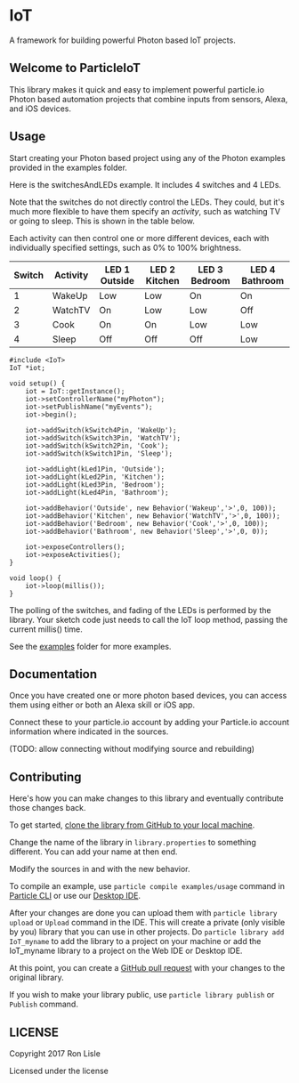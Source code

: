 # IoT

A framework for building powerful Photon based IoT projects.

## Welcome to ParticleIoT

This library makes it quick and easy to implement powerful particle.io Photon
based automation projects that combine inputs from sensors, Alexa, and iOS devices.

## Usage

Start creating your Photon based project using any of the Photon examples provided
in the examples folder.

Here is the switchesAndLEDs example. It includes 4 switches and 4 LEDs.

Note that the switches do not directly control the LEDs. They could, but
it's much more flexible to have them specify an _activity_, such as watching TV
or going to sleep.  This is shown in the table below.

Each activity can then control one or more different devices, 
each with individually specified settings, such as 0% to 100% brightness.
 

| Switch | Activity | LED 1 Outside | LED 2 Kitchen | LED 3 Bedroom | LED 4 Bathroom |
| ------ | -------- | ------------- | ------------- | ------------- | -------------- |
|   1    | WakeUp   | Low           |  Low          |  On           | On             |
|   2    | WatchTV  | On            |  Low          |  Low          | Off            |
|   3    | Cook     | On            |  On           |  Low          | Low            |
|   4    | Sleep    | Off           |  Off          |  Off          | Low            |

 
```
#include <IoT>
IoT *iot;

void setup() {
    iot = IoT::getInstance();
    iot->setControllerName("myPhoton");
    iot->setPublishName("myEvents");
    iot->begin();
    
    iot->addSwitch(kSwitch4Pin, 'WakeUp');
    iot->addSwitch(kSwitch3Pin, 'WatchTV');
    iot->addSwitch(kSwitch2Pin, 'Cook');
    iot->addSwitch(kSwitch1Pin, 'Sleep');
    
    iot->addLight(kLed1Pin, 'Outside');
    iot->addLight(kLed2Pin, 'Kitchen');
    iot->addLight(kLed3Pin, 'Bedroom');
    iot->addLight(kLed4Pin, 'Bathroom');

    iot->addBehavior('Outside', new Behavior('Wakeup','>',0, 100));
    iot->addBehavior('Kitchen', new Behavior('WatchTV','>',0, 100));
    iot->addBehavior('Bedroom', new Behavior('Cook','>',0, 100));
    iot->addBehavior('Bathroom', new Behavior('Sleep','>',0, 0));

    iot->exposeControllers();
    iot->exposeActivities();
}

void loop() {
    iot->loop(millis());
}
```

The polling of the switches, and fading of the LEDs is performed by the library.
Your sketch code just needs to call the IoT loop method, passing the current millis()
time.

See the [examples](examples) folder for more examples.

## Documentation

Once you have created one or more photon based devices, you can access them
using either or both an Alexa skill or iOS app.

Connect these to your particle.io account by adding your Particle.io
account information where indicated in the sources.
 
(TODO: allow connecting without modifying source and rebuilding) 


## Contributing

Here's how you can make changes to this library and eventually contribute those changes back.

To get started, [clone the library from GitHub to your local machine](https://help.github.com/articles/cloning-a-repository/).

Change the name of the library in `library.properties` to something different. You can add your name at then end.

Modify the sources in <src> and <examples> with the new behavior.

To compile an example, use `particle compile examples/usage` command in [Particle CLI](https://docs.particle.io/guide/tools-and-features/cli#update-your-device-remotely) or use our [Desktop IDE](https://docs.particle.io/guide/tools-and-features/dev/#compiling-code).

After your changes are done you can upload them with `particle library upload` or `Upload` command in the IDE. This will create a private (only visible by you) library that you can use in other projects. Do `particle library add IoT_myname` to add the library to a project on your machine or add the IoT_myname library to a project on the Web IDE or Desktop IDE.

At this point, you can create a [GitHub pull request](https://help.github.com/articles/about-pull-requests/) with your changes to the original library. 

If you wish to make your library public, use `particle library publish` or `Publish` command.

## LICENSE
Copyright 2017 Ron Lisle

Licensed under the <insert your choice of license here> license
